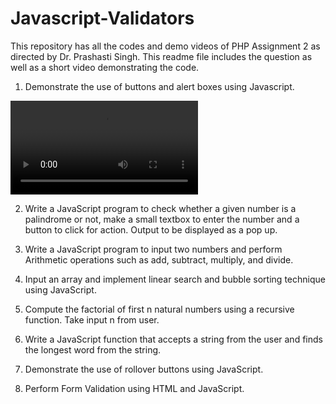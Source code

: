 # Javascript-Validators
This repository has all the codes and demo videos of PHP Assignment 2 as directed by Dr. Prashasti Singh.
This readme file includes the question as well as a short video demonstrating the code.

1. Demonstrate the use of buttons and alert boxes using Javascript.

![Video](Javascript-Validators/Videos/Buttons_and_alert_boxes.mp4 ) 

2. Write a JavaScript program to check whether a given number is a palindrome or not, make a small textbox to enter the number and a button to click for action. Output to be displayed as a pop up.



3. Write a JavaScript program to input two numbers and perform Arithmetic operations such as add, subtract, multiply, and divide.



4. Input an array and implement linear search and bubble sorting technique using JavaScript.



5. Compute the factorial of first n natural numbers using a recursive function. Take input n from user.



6. Write a JavaScript function that accepts a string from the user and finds the longest word from the string.



7. Demonstrate the use of rollover buttons using JavaScript.



8. Perform Form Validation using HTML and JavaScript.
